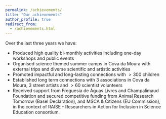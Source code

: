 ```yaml
---
permalink: /achievements/
title: "Our achievements"
author_profile: true
redirect_from: 
  - /achievements.html
---
```


Over the last three years we have:

* Produced high quality bi-monthly activities including one-day workshops and public events
* Organised science themed summer camps in Cova da Moura with external trips and diverse scientific and artistic activities
* Promoted impactful and long-lasting connections with $>300$ children
* Established long term connections with 3 associations in Cova da Moura, 3 street artists and $>60$ scientist volunteers
* Received support from Freguesia de Águas Livres and Champalimaud Foundation and secured competitive funding from Animal Research Tomorrow (Basel Declaration), and MSCA & Citizens (EU Commission), in the context of RAISE - Researchers in Action for Inclusion in Science Education consortium.

